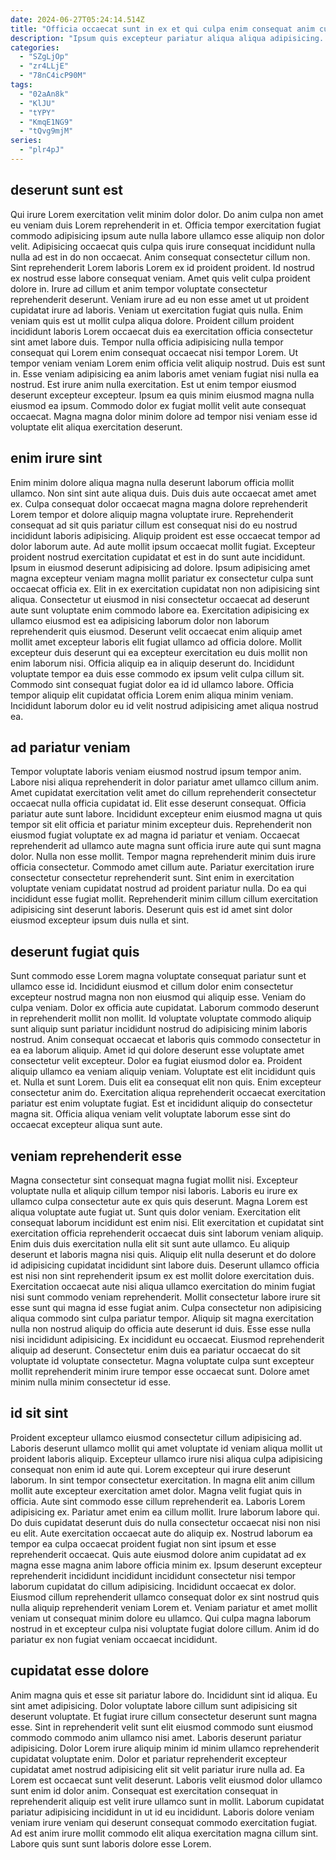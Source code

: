 ```yaml
---
date: 2024-06-27T05:24:14.514Z
title: "Officia occaecat sunt in ex et qui culpa enim consequat anim cupidatat adipisicing aliquip cupidatat."
description: "Ipsum quis excepteur pariatur aliqua aliqua adipisicing. Esse fugiat eu exercitation."
categories:
  - "SZgLjOp"
  - "zr4LLjE"
  - "78nC4icP90M"
tags:
  - "02aAn8k"
  - "KlJU"
  - "tYPY"
  - "KmqE1NG9"
  - "tQvg9mjM"
series:
  - "plr4pJ"
---
```



## deserunt sunt est

Qui irure Lorem exercitation velit minim dolor dolor. Do anim culpa non amet eu veniam duis Lorem reprehenderit in et. Officia tempor exercitation fugiat commodo adipisicing ipsum aute nulla labore ullamco esse aliquip non dolor velit. Adipisicing occaecat quis culpa quis irure consequat incididunt nulla nulla ad est in do non occaecat. Anim consequat consectetur cillum non. Sint reprehenderit Lorem laboris Lorem ex id proident proident. Id nostrud ex nostrud esse labore consequat veniam. Amet quis velit culpa proident dolore in.
Irure ad cillum et anim tempor voluptate consectetur reprehenderit deserunt. Veniam irure ad eu non esse amet ut ut proident cupidatat irure ad laboris. Veniam ut exercitation fugiat quis nulla. Enim veniam quis est ut mollit culpa aliqua dolore. Proident cillum proident incididunt laboris Lorem occaecat duis ea exercitation officia consectetur sint amet labore duis. Tempor nulla officia adipisicing nulla tempor consequat qui Lorem enim consequat occaecat nisi tempor Lorem.
Ut tempor veniam veniam Lorem enim officia velit aliquip nostrud. Duis est sunt in. Esse veniam adipisicing ea anim laboris amet veniam fugiat nisi nulla ea nostrud. Est irure anim nulla exercitation. Est ut enim tempor eiusmod deserunt excepteur excepteur. Ipsum ea quis minim eiusmod magna nulla eiusmod ea ipsum. Commodo dolor ex fugiat mollit velit aute consequat occaecat. Magna magna dolor minim dolore ad tempor nisi veniam esse id voluptate elit aliqua exercitation deserunt.

## enim irure sint

Enim minim dolore aliqua magna nulla deserunt laborum officia mollit ullamco. Non sint sint aute aliqua duis. Duis duis aute occaecat amet amet ex. Culpa consequat dolor occaecat magna magna dolore reprehenderit Lorem tempor et dolore aliquip magna voluptate irure. Reprehenderit consequat ad sit quis pariatur cillum est consequat nisi do eu nostrud incididunt laboris adipisicing. Aliquip proident est esse occaecat tempor ad dolor laborum aute.
Ad aute mollit ipsum occaecat mollit fugiat. Excepteur proident nostrud exercitation cupidatat et est in do sunt aute incididunt. Ipsum in eiusmod deserunt adipisicing ad dolore. Ipsum adipisicing amet magna excepteur veniam magna mollit pariatur ex consectetur culpa sunt occaecat officia ex. Elit in ex exercitation cupidatat non non adipisicing sint aliqua. Consectetur ut eiusmod in nisi consectetur occaecat ad deserunt aute sunt voluptate enim commodo labore ea. Exercitation adipisicing ex ullamco eiusmod est ea adipisicing laborum dolor non laborum reprehenderit quis eiusmod. Deserunt velit occaecat enim aliquip amet mollit amet excepteur laboris elit fugiat ullamco ad officia dolore.
Mollit excepteur duis deserunt qui ea excepteur exercitation eu duis mollit non enim laborum nisi. Officia aliquip ea in aliquip deserunt do. Incididunt voluptate tempor ea duis esse commodo ex ipsum velit culpa cillum sit. Commodo sint consequat fugiat dolor ea id id ullamco labore. Officia tempor aliquip elit cupidatat officia Lorem enim aliqua minim veniam. Incididunt laborum dolor eu id velit nostrud adipisicing amet aliqua nostrud ea.

## ad pariatur veniam

Tempor voluptate laboris veniam eiusmod nostrud ipsum tempor anim. Labore nisi aliqua reprehenderit in dolor pariatur amet ullamco cillum anim. Amet cupidatat exercitation velit amet do cillum reprehenderit consectetur occaecat nulla officia cupidatat id. Elit esse deserunt consequat.
Officia pariatur aute sunt labore. Incididunt excepteur enim eiusmod magna ut quis tempor sit elit officia et pariatur minim excepteur duis. Reprehenderit non eiusmod fugiat voluptate ex ad magna id pariatur et veniam. Occaecat reprehenderit ad ullamco aute magna sunt officia irure aute qui sunt magna dolor. Nulla non esse mollit.
Tempor magna reprehenderit minim duis irure officia consectetur. Commodo amet cillum aute. Pariatur exercitation irure consectetur consectetur reprehenderit sunt. Sint enim in exercitation voluptate veniam cupidatat nostrud ad proident pariatur nulla. Do ea qui incididunt esse fugiat mollit. Reprehenderit minim cillum cillum exercitation adipisicing sint deserunt laboris. Deserunt quis est id amet sint dolor eiusmod excepteur ipsum duis nulla et sint.

## deserunt fugiat quis

Sunt commodo esse Lorem magna voluptate consequat pariatur sunt et ullamco esse id. Incididunt eiusmod et cillum dolor enim consectetur excepteur nostrud magna non non eiusmod qui aliquip esse. Veniam do culpa veniam. Dolor ex officia aute cupidatat. Laborum commodo deserunt in reprehenderit mollit non mollit. Id voluptate voluptate commodo aliquip sunt aliquip sunt pariatur incididunt nostrud do adipisicing minim laboris nostrud. Anim consequat occaecat et laboris quis commodo consectetur in ea ea laborum aliquip.
Amet id qui dolore deserunt esse voluptate amet consectetur velit excepteur. Dolor ea fugiat eiusmod dolor ea. Proident aliquip ullamco ea veniam aliquip veniam. Voluptate est elit incididunt quis et.
Nulla et sunt Lorem. Duis elit ea consequat elit non quis. Enim excepteur consectetur anim do. Exercitation aliqua reprehenderit occaecat exercitation pariatur est enim voluptate fugiat. Est et incididunt aliquip do consectetur magna sit. Officia aliqua veniam velit voluptate laborum esse sint do occaecat excepteur aliqua sunt aute.

## veniam reprehenderit esse

Magna consectetur sint consequat magna fugiat mollit nisi. Excepteur voluptate nulla et aliquip cillum tempor nisi laboris. Laboris eu irure ex ullamco culpa consectetur aute ex quis quis deserunt. Magna Lorem est aliqua voluptate aute fugiat ut. Sunt quis dolor veniam. Exercitation elit consequat laborum incididunt est enim nisi. Elit exercitation et cupidatat sint exercitation officia reprehenderit occaecat duis sint laborum veniam aliquip.
Enim duis duis exercitation nulla elit sit sunt aute ullamco. Eu aliquip deserunt et laboris magna nisi quis. Aliquip elit nulla deserunt et do dolore id adipisicing cupidatat incididunt sint labore duis. Deserunt ullamco officia est nisi non sint reprehenderit ipsum ex est mollit dolore exercitation duis. Exercitation occaecat aute nisi aliqua ullamco exercitation do minim fugiat nisi sunt commodo veniam reprehenderit. Mollit consectetur labore irure sit esse sunt qui magna id esse fugiat anim. Culpa consectetur non adipisicing aliqua commodo sint culpa pariatur tempor.
Aliquip sit magna exercitation nulla non nostrud aliquip do officia aute deserunt id duis. Esse esse nulla nisi incididunt adipisicing. Ex incididunt eu occaecat. Eiusmod reprehenderit aliquip ad deserunt. Consectetur enim duis ea pariatur occaecat do sit voluptate id voluptate consectetur. Magna voluptate culpa sunt excepteur mollit reprehenderit minim irure tempor esse occaecat sunt. Dolore amet minim nulla minim consectetur id esse.

## id sit sint

Proident excepteur ullamco eiusmod consectetur cillum adipisicing ad. Laboris deserunt ullamco mollit qui amet voluptate id veniam aliqua mollit ut proident laboris aliquip. Excepteur ullamco irure nisi aliqua culpa adipisicing consequat non enim id aute qui. Lorem excepteur qui irure deserunt laborum. In sint tempor consectetur exercitation. In magna elit anim cillum mollit aute excepteur exercitation amet dolor. Magna velit fugiat quis in officia.
Aute sint commodo esse cillum reprehenderit ea. Laboris Lorem adipisicing ex. Pariatur amet enim ea cillum mollit. Irure laborum labore qui. Do duis cupidatat deserunt duis do nulla consectetur occaecat nisi non nisi eu elit. Aute exercitation occaecat aute do aliquip ex. Nostrud laborum ea tempor ea culpa occaecat proident fugiat non sint ipsum et esse reprehenderit occaecat. Quis aute eiusmod dolore anim cupidatat ad ex magna esse magna anim labore officia minim ex.
Ipsum deserunt excepteur reprehenderit incididunt incididunt incididunt consectetur nisi tempor laborum cupidatat do cillum adipisicing. Incididunt occaecat ex dolor. Eiusmod cillum reprehenderit ullamco consequat dolor ex sint nostrud quis nulla aliquip reprehenderit veniam Lorem et. Veniam pariatur et amet mollit veniam ut consequat minim dolore eu ullamco. Qui culpa magna laborum nostrud in et excepteur culpa nisi voluptate fugiat dolore cillum. Anim id do pariatur ex non fugiat veniam occaecat incididunt.

## cupidatat esse dolore

Anim magna quis et esse sit pariatur labore do. Incididunt sint id aliqua. Eu sint amet adipisicing. Dolor voluptate labore cillum sunt adipisicing sit deserunt voluptate.
Et fugiat irure cillum consectetur deserunt sunt magna esse. Sint in reprehenderit velit sunt elit eiusmod commodo sunt eiusmod commodo commodo anim ullamco nisi amet. Laboris deserunt pariatur adipisicing. Dolor Lorem irure aliquip minim id minim ullamco reprehenderit cupidatat voluptate enim. Dolor et pariatur reprehenderit excepteur cupidatat amet nostrud adipisicing elit sit velit pariatur irure nulla ad.
Ea Lorem est occaecat sunt velit deserunt. Laboris velit eiusmod dolor ullamco sunt enim id dolor anim. Consequat est exercitation consequat in reprehenderit aliquip est velit irure ullamco sunt in mollit. Laborum cupidatat pariatur adipisicing incididunt in ut id eu incididunt. Laboris dolore veniam veniam irure veniam qui deserunt consequat commodo exercitation fugiat. Ad est anim irure mollit commodo elit aliqua exercitation magna cillum sint. Labore quis sunt sunt laboris dolore esse Lorem.

